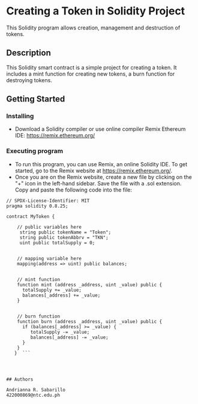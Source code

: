 # Creating a Token in Solidity Project

This Solidity program allows creation, management and destruction of tokens.

## Description

This Solidity smart contract is a simple project for creating a token. It includes a mint function for creating new tokens, a burn function for destroying tokens.

## Getting Started

### Installing

* Download a Solidity compiler or use online compiler Remix Ethereum IDE: https://remix.ethereum.org/

### Executing program
* To run this program, you can use Remix, an online Solidity IDE. To get started, go to the Remix website at https://remix.ethereum.org/.
* Once you are on the Remix website, create a new file by clicking on the "+" icon in the left-hand sidebar. Save the file with a .sol extension. Copy and paste the following code into the file:
```
// SPDX-License-Identifier: MIT
pragma solidity 0.8.25;

contract MyToken {

    // public variables here
     string public tokenName = "Token";
     string public tokenAbbrv = "TKN";
     uint public totalSupply = 0; 


    // mapping variable here
    mapping(address => uint) public balances;


    // mint function
    function mint (address _address, uint _value) public {
      totalSupply += _value;
      balances[_address] += _value;
    }


    // burn function
    function burn (address _address, uint _value) public {
      if (balances[_address] >= _value) {
         totalSupply -= _value; 
         balances[_address] -= _value;
      }
    }  
   }  ```




## Authors

Andrianna R. Sabarillo  
422000869@ntc.edu.ph


